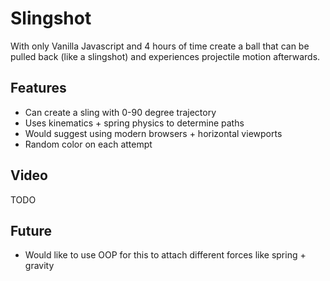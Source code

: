 # Slingshot

With only Vanilla Javascript and 4 hours of time create a ball that can be pulled back (like a slingshot) and experiences projectile motion afterwards.

## Features
- Can create a sling with 0-90 degree trajectory
- Uses kinematics + spring physics to determine paths
- Would suggest using modern browsers + horizontal viewports
- Random color on each attempt 

## Video
TODO

## Future
- Would like to use OOP for this to attach different forces like spring + gravity
